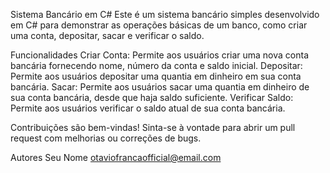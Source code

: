 Sistema Bancário em C#
Este é um sistema bancário simples desenvolvido em C# para demonstrar as operações básicas de um banco, como criar uma conta, depositar, sacar e verificar o saldo.

Funcionalidades
Criar Conta: Permite aos usuários criar uma nova conta bancária fornecendo nome, número da conta e saldo inicial.
Depositar: Permite aos usuários depositar uma quantia em dinheiro em sua conta bancária.
Sacar: Permite aos usuários sacar uma quantia em dinheiro de sua conta bancária, desde que haja saldo suficiente.
Verificar Saldo: Permite aos usuários verificar o saldo atual de sua conta bancária.

Contribuições são bem-vindas! Sinta-se à vontade para abrir um pull request com melhorias ou correções de bugs.

Autores
Seu Nome otaviofrancaofficial@email.com
